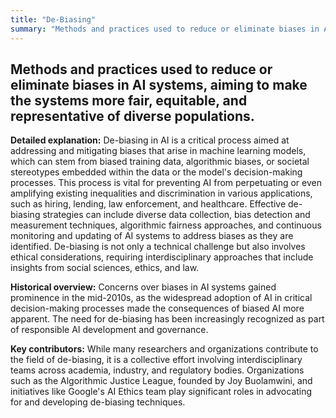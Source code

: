 ```yaml
---
title: "De-Biasing"
summary: "Methods and practices used to reduce or eliminate biases in AI systems, aiming to make the systems more fair, equitable, and representative of diverse populations."
---
```


## Methods and practices used to reduce or eliminate biases in AI systems, aiming to make the systems more fair, equitable, and representative of diverse populations.

**Detailed explanation:** De-biasing in AI is a critical process aimed at addressing and mitigating biases that arise in machine learning models, which can stem from biased training data, algorithmic biases, or societal stereotypes embedded within the data or the model's decision-making processes. This process is vital for preventing AI from perpetuating or even amplifying existing inequalities and discrimination in various applications, such as hiring, lending, law enforcement, and healthcare. Effective de-biasing strategies can include diverse data collection, bias detection and measurement techniques, algorithmic fairness approaches, and continuous monitoring and updating of AI systems to address biases as they are identified. De-biasing is not only a technical challenge but also involves ethical considerations, requiring interdisciplinary approaches that include insights from social sciences, ethics, and law.

**Historical overview:** Concerns over biases in AI systems gained prominence in the mid-2010s, as the widespread adoption of AI in critical decision-making processes made the consequences of biased AI more apparent. The need for de-biasing has been increasingly recognized as part of responsible AI development and governance.

**Key contributors:** While many researchers and organizations contribute to the field of de-biasing, it is a collective effort involving interdisciplinary teams across academia, industry, and regulatory bodies. Organizations such as the Algorithmic Justice League, founded by Joy Buolamwini, and initiatives like Google's AI Ethics team play significant roles in advocating for and developing de-biasing techniques.

